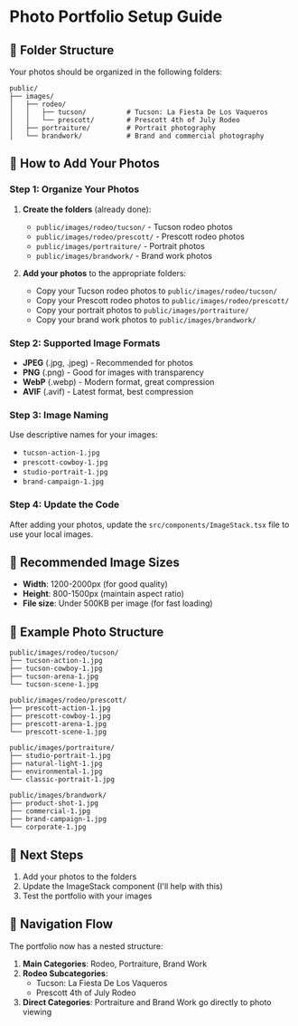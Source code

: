 # Photo Portfolio Setup Guide

## 📁 Folder Structure
Your photos should be organized in the following folders:

```
public/
├── images/
│   ├── rodeo/
│   │   ├── tucson/          # Tucson: La Fiesta De Los Vaqueros
│   │   └── prescott/        # Prescott 4th of July Rodeo
│   ├── portraiture/         # Portrait photography  
│   └── brandwork/           # Brand and commercial photography
```

## 📸 How to Add Your Photos

### Step 1: Organize Your Photos
1. **Create the folders** (already done):
   - `public/images/rodeo/tucson/` - Tucson rodeo photos
   - `public/images/rodeo/prescott/` - Prescott rodeo photos
   - `public/images/portraiture/` - Portrait photos
   - `public/images/brandwork/` - Brand work photos

2. **Add your photos** to the appropriate folders:
   - Copy your Tucson rodeo photos to `public/images/rodeo/tucson/`
   - Copy your Prescott rodeo photos to `public/images/rodeo/prescott/`
   - Copy your portrait photos to `public/images/portraiture/`
   - Copy your brand work photos to `public/images/brandwork/`

### Step 2: Supported Image Formats
- **JPEG** (.jpg, .jpeg) - Recommended for photos
- **PNG** (.png) - Good for images with transparency
- **WebP** (.webp) - Modern format, great compression
- **AVIF** (.avif) - Latest format, best compression

### Step 3: Image Naming
Use descriptive names for your images:
- `tucson-action-1.jpg`
- `prescott-cowboy-1.jpg`
- `studio-portrait-1.jpg`
- `brand-campaign-1.jpg`

### Step 4: Update the Code
After adding your photos, update the `src/components/ImageStack.tsx` file to use your local images.

## 🎯 Recommended Image Sizes
- **Width**: 1200-2000px (for good quality)
- **Height**: 800-1500px (maintain aspect ratio)
- **File size**: Under 500KB per image (for fast loading)

## 📝 Example Photo Structure
```
public/images/rodeo/tucson/
├── tucson-action-1.jpg
├── tucson-cowboy-1.jpg
├── tucson-arena-1.jpg
└── tucson-scene-1.jpg

public/images/rodeo/prescott/
├── prescott-action-1.jpg
├── prescott-cowboy-1.jpg
├── prescott-arena-1.jpg
└── prescott-scene-1.jpg

public/images/portraiture/
├── studio-portrait-1.jpg
├── natural-light-1.jpg
├── environmental-1.jpg
└── classic-portrait-1.jpg

public/images/brandwork/
├── product-shot-1.jpg
├── commercial-1.jpg
├── brand-campaign-1.jpg
└── corporate-1.jpg
```

## 🚀 Next Steps
1. Add your photos to the folders
2. Update the ImageStack component (I'll help with this)
3. Test the portfolio with your images

## 🎪 Navigation Flow
The portfolio now has a nested structure:
1. **Main Categories**: Rodeo, Portraiture, Brand Work
2. **Rodeo Subcategories**: 
   - Tucson: La Fiesta De Los Vaqueros
   - Prescott 4th of July Rodeo
3. **Direct Categories**: Portraiture and Brand Work go directly to photo viewing
